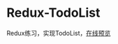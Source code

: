 # Redux-TodoList

Redux练习，实现TodoList，[在线预览](https://dunizb.github.io/CodeTest/project/Redux-TodoList/)
